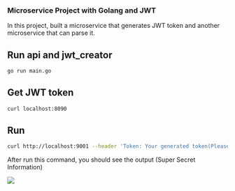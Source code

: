 ### Microservice Project with Golang and JWT

In this project, built a microservice that generates JWT token and another microservice that can parse it.

## Run api and jwt_creator

```bash
go run main.go
```
## Get JWT token

```bash
curl localhost:8090
```

## Run

```bash
curl http://localhost:9001 --header 'Token: Your generated token(Please paste your token with one space at the begining)'
```

After run this command, you should see the output (Super Secret Information)

![](../../microservice.png)
